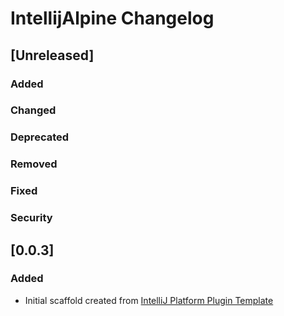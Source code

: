 <!-- Keep a Changelog guide -> https://keepachangelog.com -->

# IntellijAlpine Changelog

## [Unreleased]
### Added

### Changed

### Deprecated

### Removed

### Fixed

### Security
## [0.0.3]
### Added
- Initial scaffold created from [IntelliJ Platform Plugin Template](https://github.com/JetBrains/intellij-platform-plugin-template)

